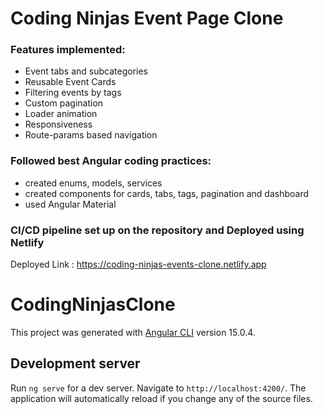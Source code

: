 # Coding Ninjas Event Page Clone

### Features implemented:

- Event tabs and subcategories
- Reusable Event Cards
- Filtering events by tags
- Custom pagination
- Loader animation
- Responsiveness
- Route-params based navigation

### Followed best Angular coding practices:

- created enums, models, services
- created components for cards, tabs, tags, pagination and dashboard
- used Angular Material

### CI/CD pipeline set up on the repository and Deployed using Netlify

Deployed Link : https://coding-ninjas-events-clone.netlify.app

# CodingNinjasClone

This project was generated with [Angular CLI](https://github.com/angular/angular-cli) version 15.0.4.

## Development server

Run `ng serve` for a dev server. Navigate to `http://localhost:4200/`. The application will automatically reload if you change any of the source files.
